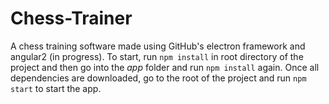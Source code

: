 # Chess-Trainer
A chess training software made using GitHub's electron framework and angular2 (in progress).
To start, run `npm install` in root directory of the project and then go into the _app_ folder and run `npm install` again.
Once all dependencies are downloaded, go to the root of the project and run `npm start` to start the app.